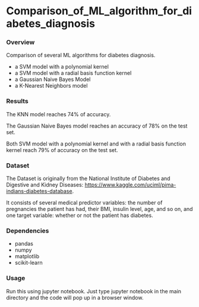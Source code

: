 # Comparison_of_ML_algorithm_for_diabetes_diagnosis

### Overview

Comparison of several ML algorithms for diabetes diagnosis.

- a SVM model with a polynomial kernel
- a SVM model with a radial basis function kernel
- a Gaussian Naive Bayes Model
- a K-Nearest Neighbors model

### Results

The KNN model reaches 74% of accuracy.

The Gaussian Naive Bayes model reaches an accuracy of 78% on the test set.

Both SVM model with a polynomial kernel and with a radial basis function kernel reach 79% of accuracy on the test set.

### Dataset

The Dataset is originally from the National Institute of Diabetes and Digestive and Kidney Diseases: https://www.kaggle.com/uciml/pima-indians-diabetes-database.

It consists of several medical predictor variables: the number of pregnancies the patient has had, their BMI, insulin level, age, and so on, and one target variable: whether or not the patient has diabetes.

### Dependencies

- pandas
- numpy
- matplotlib
- scikit-learn

### Usage

Run this using jupyter notebook. Just type jupyter notebook in the main directory and the code will pop up in a browser window.
